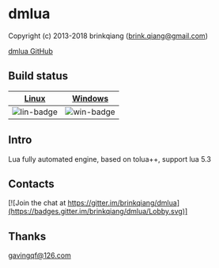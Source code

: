 # dmlua

Copyright (c) 2013-2018 brinkqiang (brink.qiang@gmail.com)

[dmlua GitHub](https://github.com/brinkqiang/dmlua)

## Build status
| [Linux][lin-link] | [Windows][win-link] |
| :---------------: | :-----------------: |
| ![lin-badge]      | ![win-badge]        |

[lin-badge]: https://travis-ci.org/brinkqiang/dmlua.svg?branch=master "Travis build status"
[lin-link]:  https://travis-ci.org/brinkqiang/dmlua "Travis build status"
[win-badge]: https://ci.appveyor.com/api/projects/status/github/brinkqiang/dmlua?branch=master&svg=true "AppVeyor build status"
[win-link]:  https://ci.appveyor.com/project/brinkqiang/dmlua "AppVeyor build status"

## Intro
Lua fully automated engine, based on tolua++, support lua 5.3

## Contacts
[![Join the chat at https://gitter.im/brinkqiang/dmlua](https://badges.gitter.im/brinkqiang/dmlua/Lobby.svg)]

## Thanks
gavingqf@126.com
